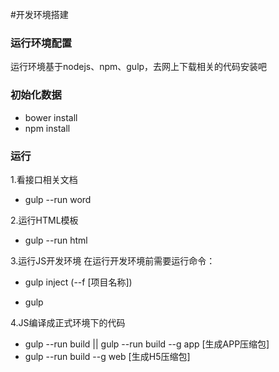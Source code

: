 #开发环境搭建

### 运行环境配置
运行环境基于nodejs、npm、gulp，去网上下载相关的代码安装吧

### 初始化数据
- bower install
- npm install

### 运行
1.看接口相关文档
- gulp --run word

2.运行HTML模板
- gulp --run html

3.运行JS开发环境
在运行开发环境前需要运行命令：
- gulp inject (--f [项目名称])

- gulp

4.JS编译成正式环境下的代码
- gulp --run build || gulp --run build --g app [生成APP压缩包]
- gulp --run build --g web  [生成H5压缩包]
